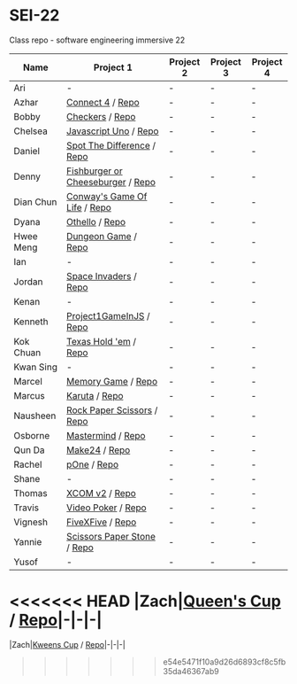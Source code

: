 # SEI-22

Class repo - software engineering immersive 22

| Name | Project 1 | Project 2 | Project 3 | Project 4 |
| ---- | --------- |---------- | --------- | --------- |
|Ari|-|-|-|-|
|Azhar|[Connect 4](https://mdazharaw.github.io/connect-four/) / [Repo](https://github.com/mdazharaw/connect-four)|-|-|-|
|Bobby|[Checkers](https://bobbykwong.github.io/checkers_game/) / [Repo](https://github.com/bobbykwong/checkers_game)|-|-|-|
|Chelsea|[Javascript Uno](https://chelsejw.github.io/javascript-uno/) / [Repo](https://github.com/chelsejw/javascript-uno)|-|-|-|
|Daniel|[Spot The Difference](https://dannst.github.io/dans-spot-the-difference/) / [Repo](https://github.com/dannst/dans-spot-the-difference)|-|-|-|
|Denny|[Fishburger or Cheeseburger](https://dennywithane.github.io/SEI-22-Create-Your-Game/) / [Repo](https://github.com/DennyWithAnE/SEI-22-Create-Your-Game)|-|-|-|
|Dian Chun|[Conway's Game Of Life](https://wickker.github.io/project1-game/) / [Repo](https://github.com/wickker/project1-game)|-|-|-|
|Dyana|[Othello](https://dyanawu.github.io/sei-proj-othello/) / [Repo](https://github.com/dyanawu/sei-proj-othello)|-|-|-|
|Hwee Meng|[Dungeon Game](https://hweemeng.github.io/project-1/) / [Repo](https://github.com/HweeMeng/project-1)|-|-|-|
|Ian|-|-|-|-|
|Jordan|[Space Invaders](https://jordanswp.github.io/SEI-22-Project-1-Space-Invaders/) / [Repo](https://github.com/jordanswp/SEI-22-Project-1-Space-Invaders)|-|-|-|
|Kenan|-|-|-|-|
|Kenneth|[Project1GameInJS](https://kenneththesheep.github.io/Project1GameInJS/) / [Repo](https://github.com/kenneththesheep/Project1GameInJS)|-|-|-|
|Kok Chuan|[Texas Hold 'em](https://kokchuantan.github.io/kokchuan-project1/) / [Repo](https://github.com/kokchuantan/kokchuan-project1)|-|-|-|
|Kwan Sing|-|-|-|-|
|Marcel|[Memory Game](https://marcelchia.github.io/MEMORY-GAME/) / [Repo](https://github.com/Marcelchia/MEMORY-GAME)|-|-|-|
|Marcus|[Karuta](https://marctanyh.github.io/Marcus-Project-1-Karuta/) / [Repo](https://github.com/marctanyh/Marcus-Project-1-Karuta)|-|-|-|
|Nausheen|[Rock Paper Scissors](https://nausheen-s.github.io/ROCK_PAPER_SCISSORS/) / [Repo](https://github.com/Nausheen-S/ROCK_PAPER_SCISSORS/)|-|-|-|
|Osborne|[Mastermind](https://osbornechan.github.io/mastermind/) / [Repo](https://github.com/osbornechan/mastermind)|-|-|-|
|Qun Da|[Make24](https://qundax.github.io/sei-22-project1) / [Repo](https://github.com/qundax/sei-22-project1)|-|-|-|
|Rachel|[pOne](https://rachelik.github.io/pOne/) / [Repo](https://github.com/Rachelik/pOne)|-|-|-|
|Shane|-|-|-|-|
|Thomas|[XCOM v2](https://thomasoh92.github.io/project-1-XCOM-v2/) / [Repo](https://github.com/ThomasOh92/project-1-XCOM-v2)|-|-|-|
|Travis|[Video Poker](https://travisenquiry.github.io/sei22-poker-game/) / [Repo](https://github.com/Travisenquiry/sei22-poker-game)|-|-|-|
|Vignesh|[FiveXFive](https://vigbit.github.io/SEI-project-1/) / [Repo](https://github.com/vigbit/SEI-project-1)|-|-|-|
|Yannie|[Scissors Paper Stone](https://yannieyeung.github.io/SEI-Project1-ScissorsPaperStone/) / [Repo](https://github.com/yannieyeung/SEI-Project1-ScissorsPaperStone)|-|-|-|
|Yusof|-|-|-|-|
<<<<<<< HEAD
|Zach|[Queen's Cup](https://zachariahchow.github.io/unit-1-project-Kweens-Cup/) / [Repo](https://github.com/zachariahchow/unit-1-project-Kweens-Cup
)|-|-|-|
=======
|Zach|[Kweens Cup](https://zachariahchow.github.io/unit-1-project-Kweens-Cup/) / [Repo](https://github.com/zachariahchow/unit-1-project-Kweens-Cup)|-|-|-|
>>>>>>> e54e5471f10a9d26d6893cf8c5fb35da46367ab9
